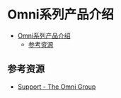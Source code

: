 # Omni系列产品介绍

<!--ts-->
* [Omni系列产品介绍](#omni系列产品介绍)
   * [参考资源](#参考资源)

<!-- Created by https://github.com/ekalinin/github-markdown-toc -->
<!-- Added by: runner, at: Thu Oct 27 08:42:14 UTC 2022 -->

<!--te-->

## 参考资源

- [Support - The Omni Group](https://support.omnigroup.com/manuals/)